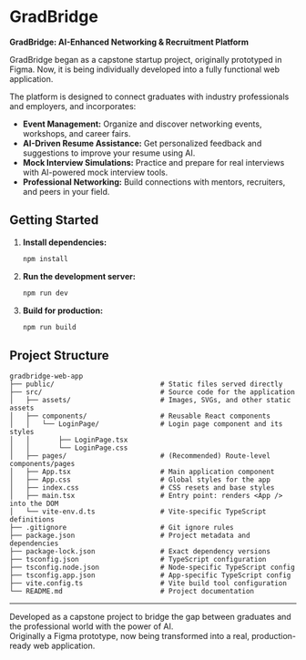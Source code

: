 # GradBridge

**GradBridge: AI-Enhanced Networking & Recruitment Platform**

GradBridge began as a capstone startup project, originally prototyped in Figma. Now, it is being individually developed into a fully functional web application.

The platform is designed to connect graduates with industry professionals and employers, and incorporates:

- **Event Management:** Organize and discover networking events, workshops, and career fairs.
- **AI-Driven Resume Assistance:** Get personalized feedback and suggestions to improve your resume using AI.
- **Mock Interview Simulations:** Practice and prepare for real interviews with AI-powered mock interview tools.
- **Professional Networking:** Build connections with mentors, recruiters, and peers in your field.

## Getting Started

1. **Install dependencies:**
   ```bash
   npm install
   ```

2. **Run the development server:**
   ```bash
   npm run dev
   ```

3. **Build for production:**
   ```bash
   npm run build
   ```

## Project Structure
```
gradbridge-web-app
├── public/                          # Static files served directly 
├── src/                             # Source code for the application
│   ├── assets/                      # Images, SVGs, and other static assets
│   ├── components/                  # Reusable React components
│   │   └── LoginPage/               # Login page component and its styles
│   │       ├── LoginPage.tsx
│   │       └── LoginPage.css
│   ├── pages/                       # (Recommended) Route-level components/pages
│   ├── App.tsx                      # Main application component
│   ├── App.css                      # Global styles for the app
│   ├── index.css                    # CSS resets and base styles
│   ├── main.tsx                     # Entry point: renders <App /> into the DOM
│   └── vite-env.d.ts                # Vite-specific TypeScript definitions
├── .gitignore                       # Git ignore rules
├── package.json                     # Project metadata and dependencies
├── package-lock.json                # Exact dependency versions
├── tsconfig.json                    # TypeScript configuration
├── tsconfig.node.json               # Node-specific TypeScript config
├── tsconfig.app.json                # App-specific TypeScript config
├── vite.config.ts                   # Vite build tool configuration
└── README.md                        # Project documentation
```
---

Developed as a capstone project to bridge the gap between graduates and the professional world with the power of AI.  
Originally a Figma prototype, now being transformed into a real, production-ready web application.
